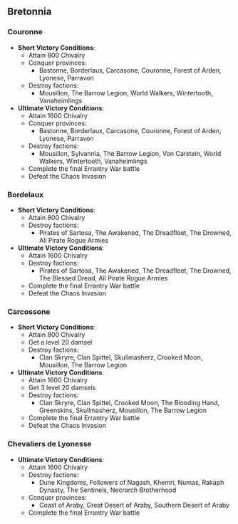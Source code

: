 ## Bretonnia

### Couronne

* **Short Victory Conditions**:
	* Attain 800 Chivalry
	* Conquer provinces:
	    * Bastonne, Borderlaux, Carcasone, Couronne, Forest of Arden, Lyonese, Parravon 
	* Destroy factions: 
	    * Mousillon, The Barrow Legion, World Walkers, Wintertooth, Vanaheimlings
* **Ultimate Victory Conditions**:
	* Attain 1600 Chivalry
	* Conquer provinces:
	    * Bastonne, Borderlaux, Carcasone, Couronne, Forest of Arden, Lyonese, Parravon 
	* Destroy factions: 
	    * Mousillon, Sylvannia, The Barrow Legion, Von Carstein, World Walkers, Wintertooth, Vanaheimlings
	* Complete the final Errantry War battle
    * Defeat the Chaos Invasion

### Bordelaux

* **Short Victory Conditions**:
	* Attain 800 Chivalry
	* Destroy factions:
	    * Pirates of Sartosa, The Awakened, The Dreadfleet, The Drowned, All Pirate Rogue Armies
* **Ultimate Victory Conditions**:
	* Attain 1600 Chivalry
	* Destroy factions:
	    * Pirates of Sartosa, The Awakened, The Dreadfleet, The Drowned, The Blessed Dread, All Pirate Rogue Armies
	* Complete the final Errantry War battle
    * Defeat the Chaos Invasion

### Carcossone

* **Short Victory Conditions**:
	* Attain 800 Chivalry
    * Get a level 20 damsel
	* Destroy factions:
	    - Clan Skryre, Clan Spittel, Skullmasherz, Crooked Moon, Mousillon, The Barrow Legion
* **Ultimate Victory Conditions**:
	* Attain 1600 Chivalry
	* Get 3 level 20 damsels
	* Destroy factions:
	    - Clan Skryre, Clan Spittel, Crooked Moon, The Blooding Hand, Greenskins, Skullmasherz, Mousillon, The Barrow 
	    Legion
	* Complete the final Errantry War battle
    * Defeat the Chaos Invasion

### Chevaliers de Lyonesse

* **Ultimate Victory Conditions**:
	* Attain 1600 Chivalry
	* Destroy factions:
	    * Dune Kingdoms, Followers of Nagash, Khemri, Numas, Rakaph Dynasty, The Sentinels, Necrarch Brotherhood
	* Conquer provinces:
	    * Coast of Araby, Great Desert of Araby, Southern Desert of Araby
	* Complete the final Errantry War battle
